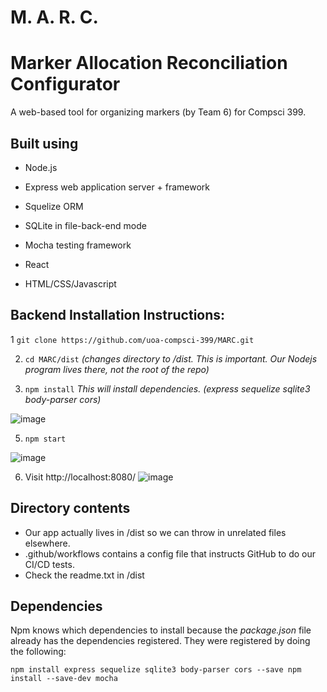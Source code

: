 # M. A. R. C.
# Marker Allocation Reconciliation Configurator 
A web-based tool for organizing markers (by Team 6) for Compsci 399.

## Built using
+ Node.js
+ Express web application server + framework

+ Squelize ORM
+ SQLite in file-back-end mode

+ Mocha testing framework

+ React
+ HTML/CSS/Javascript

## Backend Installation Instructions:

1  `git clone https://github.com/uoa-compsci-399/MARC.git`

2. `cd MARC/dist` *(changes directory to /dist. This is important. Our Nodejs program lives there, not the root of the repo)* 

3. `npm install` *This will install dependencies.  (express sequelize sqlite3 body-parser cors)*

![image](https://user-images.githubusercontent.com/80251770/113613893-efb02200-96a5-11eb-84a1-e9af5a4a9db8.png)


5. `npm start`

![image](https://user-images.githubusercontent.com/80251770/113612930-91cf0a80-96a4-11eb-9be5-8dd564c60d33.png)

6. Visit http://localhost:8080/
![image](https://user-images.githubusercontent.com/69673783/113281683-65cd2580-9342-11eb-8ccf-88ad27b1777f.png)

## Directory contents
+ Our app actually lives in /dist so we can throw in unrelated files elsewhere.
+ .github/workflows contains a config file that instructs GitHub to do our CI/CD tests.
+ Check the readme.txt in /dist

## Dependencies
Npm knows which dependencies to install because the *package.json* file already has the dependencies registered. They were registered by doing the following:

`npm install express sequelize sqlite3 body-parser cors --save
npm install --save-dev mocha`

